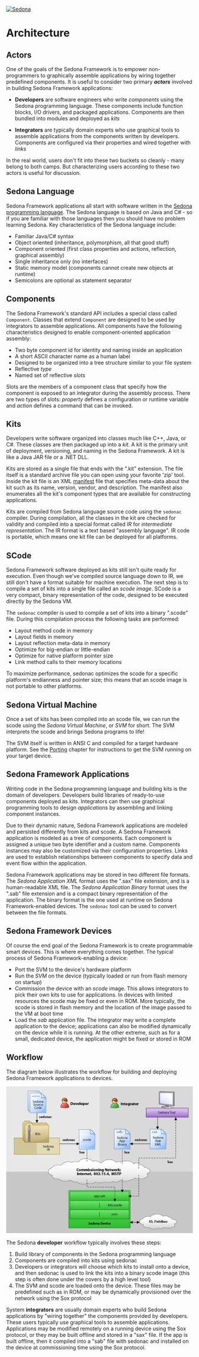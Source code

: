 <!--
[//]: # (Copyright &#169; 2007 Tridium, Inc
  Licensed under the Academic Free License version 3.0

  History:
    29 Mar 07  Brian Frank  Creation
) -->
[![Sedona](../logo.png)](/)
# Architecture

## Actors

One of the goals of the Sedona Framework is to empower non-programmers to graphically assemble applications by wiring together predefined components. It is useful to consider two primary **<i>actors</i>** involved in building Sedona Framework applications:

- <b>Developers</b> are software engineers who write <i>components</i> using the Sedona programming language.  These components include function blocks, I/O drivers, and packaged applications. Components are then bundled into modules and deployed as <i>kits</i>

- <b>Integrators</b> are typically domain experts who use graphical tools to assemble applications from the components written by developers.  Components are configured via their properties and wired together with <i>links</i>

In the real world, users don't fit into these two buckets
so cleanly - many belong to both camps.  But characterizing
users according to these two actors is useful for discussion.

## Sedona Language

Sedona Framework applications all start with software written in the [Sedona programming language](/language/lang).  The Sedona language is based on Java and C# - so if you are familiar with those languages then you should have no problem learning Sedona.  Key characteristics of the Sedona language include:

- Familiar Java/C# syntax
- Object oriented (inheritance, polymorphism, all that good stuff)
- Component oriented (first class properties and actions, reflection, graphical assembly)
- Single inheritance only (no interfaces)
- Static memory model (components cannot create new objects at runtime)
- Semicolons are optional as statement separator

## Components

The Sedona Framework's standard API includes a special class called <code>Component</code>. Classes that extend <code>Component</code> are designed to be
used by integrators to assemble applications.  All components have
the following characteristics designed to enable component-oriented
application assembly:

- Two byte component id for identity and naming inside an application
- A short ASCII character name as a human label
- Designed to be organized into a tree structure similar to your file system
- Reflective <i>type</i>
- Named set of reflective <i>slots</i>

Slots are the members of a component class that specify how
the component is exposed to an integrator during the assembly
process.  There are two types of slots: <i>property</i> defines
a configuration or runtime variable and <i>action</i> defines a
command that can be invoked.

## Kits

Developers write software organized into classes much
like C++, Java, or C#.  These classes are then packaged up
into a <i>kit</i>.  A kit is the primary unit of deployment,
versioning, and naming in the Sedona Framework.  A kit
is like a Java JAR file or a .NET DLL.

Kits are stored as a single file that ends with the ".kit" extension.
The file itself is a standard archive file you can open using
your favorite 'zip' tool.  Inside the kit file is an XML [manifest](/deployment/schema#kit-parts) file that specifies
meta-data about the kit such as its name, version, vendor,
and description.  The manifest also enumerates all the kit's
component types that are available for constructing applications.

Kits are compiled from Sedona language source code using
the <code>sedonac</code> compiler.  During compilation, all
the classes in the kit are checked for validity and compiled
into a special format called <i>IR</i> for <i>intermediate
representation</i>.  The IR format is a text based "assembly
language".  IR code is portable, which means one kit
file can be deployed for all platforms.

## SCode

Sedona Framework software deployed as kits still isn't quite ready for execution.
Even though we've compiled source language down to IR, we still
don't have a format suitable for machine execution.  The next step
is to compile a set of kits into a single file called an <i>scode
image</i>.  SCode is a very compact, binary representation of the
code, designed to be executed directly by the Sedona VM.

The <code>sedonac</code> compiler is used to compile a set of kits
into a binary ".scode" file.  During this compilation process the
following tasks are performed:

- Layout method code in memory
- Layout fields in memory
- Layout reflection meta-data in memory
- Optimize for big-endian or little-endian
- Optimize for native platform pointer size
- Link method calls to their memory locations

To maximize performance, sedonac optimizes the scode for a specific
platform's endianness and pointer size; this means that an scode image is not
portable to other platforms.

## Sedona Virtual Machine

Once a set of kits has been compiled into an scode file, we can
run the scode using the <i>Sedona Virtual Machine</i>,
or <i>SVM</i> for short.  The SVM interprets the scode
and brings Sedona programs to life!

The SVM itself is written in ANSI C and compiled for a target
hardware platform.  See the [Porting](/development/porting/)
chapter for instructions to get the SVM running on your target
device.

## Sedona Framework Applications

Writing code in the Sedona programming language and building
kits is the domain of developers.  Developers build libraries
of ready-to-use components deployed as kits.  Integrators
can then use graphical programming tools to design <i>applications</i> by assembling and linking component instances.

Due to their dynamic nature, Sedona Framework applications are modeled and
persisted differently from kits and scode.  A Sedona Framework application
is modeled as a tree of components.  Each component is assigned
a unique two byte identifier and a custom name.  Components
instances may also be customized via their configuration properties.
Links are used to establish relationships between components
to specify data and event flow within the application.

Sedona Framework applications may be stored in two different file formats.
The <i>Sedona Application XML</i> format uses the ".sax" file
extension, and is a human-readable XML file.
The <i>Sedona Application Binary</i> format uses
the ".sab" file extension and is a compact binary representation
of the application.  The binary format is the one used
at runtime on Sedona Framework-enabled devices.  The <code>sedonac</code>
tool can be used to convert between the file formats.

## Sedona Framework Devices

Of course the end goal of the Sedona Framework is to create programmable
smart devices.  This is where everything comes together.
The typical process of Sedona Framework-enabling a device:

- Port the SVM to the device's hardware platform
- Run the _SVM_ on the device (typically loaded or run from flash memory on startup)
- Commission the device with an _scode_ image. This allows integrators
to pick their own kits to use for applications. In devices with limited
resources the scode may be fixed or even in ROM. More typically, the scode is
stored in flash memory and the location of the image passed to the VM at boot time
- Load the _sab_ application file. The integrator may write a complete application
to the device; applications can also be modified dynamically on the device while it is running.  At the other extreme, such as for a small, dedicated device,
the application might be fixed or stored in ROM

## Workflow

The diagram below illustrates the workflow for building and
deploying Sedona Framework applications to devices.

![Architecture](architecture.png)

The Sedona <b>developer</b> workflow typically involves these steps:


1. Build library of components in the Sedona programming language
2. Components are compiled into kits using sedonac
3. Developers or integrators will choose which kits to install onto a device,
and then sedonac is used to link the kits into a binary scode image (this
step is often done under the covers by a high level tool)
4. The SVM and scode are loaded onto the device.  These
files may be predefined such as in ROM, or may be dynamically provisioned
over the network using the Sox protocol

System <b>integrators</b> are usually domain experts who build Sedona applications
by "wiring together" the components provided by developers. These users typically use
graphical tools to assemble applications. Applications may be modified remotely
on a running device using the Sox protocol, or they may be built offline and
stored in a "sax" file. If the app is built offline, then it compiled into
a "sab" file with sedonac and installed on the device at commissioning time
using the Sox protocol.
